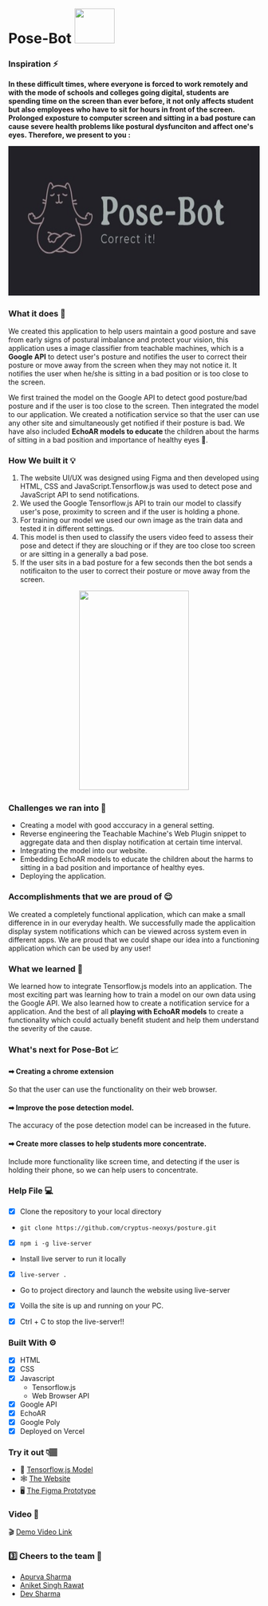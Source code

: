 # Pose-Bot <img src="https://media.giphy.com/media/l3vRaWAPakjiEUQow/giphy.gif" width="80" height = "70" >

### Inspiration ⚡

<strong>In these difficult times, where everyone is forced to work remotely and with the mode of schools and colleges going digital, students are
spending time on the screen than ever before, it not only affects student but also employees who have to sit for hours in front of the screen. Prolonged exposture to
computer screen and sitting in a bad posture can cause severe health problems like postural dysfunciton and affect one's eyes. Therefore, we present to you : </strong>

<p  align="center"><img height= "300" width = "700" src = "https://github.com/Apurva-tech/files/blob/master/Pose-Bot-title.jpeg"></p>

### What it does 🤖

We created this application to help users maintain a good posture and save from early signs of postural imbalance and protect your vision, this application uses a
image classifier from teachable machines, which is a <strong>Google API</strong> to detect user's posture and notifies the user to correct their posture or move away
from the screen when they may not notice it. It notifies the user when he/she is sitting in a bad position or is too close to the screen.

We first trained the model on the Google API to detect good posture/bad posture and if the user is too close to the screen. Then integrated the model to our application.
We created a notification service so that the user can use any other site and simultaneously get notified if their posture is bad. We have also included <strong>
EchoAR models to educate </strong> the children about the harms of sitting in a bad position and importance of healthy eyes 👀.


### How We built it 💡

1. The website UI/UX was designed using Figma and then developed using HTML, CSS and JavaScript.Tensorflow.js was used to detect pose and JavaScript API to send notifications.
2. We used the Google Tensorflow.js API to train our model to classify user's pose, proximity to screen and if the user is holding a phone.
3. For training our model we used our own image as the train data and tested it in different settings.
4. This model is then used to classify the users video feed to assess their pose and detect if they are slouching or if they are too close too screen or are sitting in a generally a bad pose.
5. If the user sits in a bad posture for a few seconds then the bot sends a notificaiton to the user to correct their posture or move away from the screen.
<p align="center">
<img src="https://raw.githubusercontent.com/cryptus-neoxys/pose-bot/main/assets/img/Teachable%20Machine%20Demo.gif?token=AMB7OAY62XDXUD7UAM547QS7YOFKQ" width="220" height = "400" ></p>

### Challenges we ran into 🧠

- Creating a model with good acccuracy in a general setting.
- Reverse engineering the Teachable Machine's Web Plugin snippet to aggregate data and then display notification at certain time interval.
- Integrating the model into our website.
- Embedding EchoAR models to educate the children about the harms to sitting in a bad position and importance of healthy eyes.
- Deploying the application.

### Accomplishments that we are proud of 😌

We created a completely functional application, which can make a small difference in in our everyday health. We successfully made the applicaition display
system notifications which can be viewed across system even in different apps. We are proud that we could shape our idea into a functioning application which can be used by
any user!

### What we learned 🤩

We learned how to integrate Tensorflow.js models into an application. The most exciting part was learning how to train a model on our own data using the Google API.
We also learned how to create a notification service for a application. And the best of all <strong>playing with EchoAR models</strong> to create a functionality which could
actually benefit student and help them understand the severity of the cause.

### What's next for Pose-Bot 📈

#### ➡ Creating a chrome extension

So that the user can use the functionality on their web browser.

#### ➡ Improve the pose detection model.

The accuracy of the pose detection model can be increased in the future.

#### ➡ Create more classes to help students more concentrate.

Include more functionality like screen time, and detecting if the user is holding their phone, so we can help users to concentrate.

### Help File 💻

- [x] Clone the repository to your local directory
- `git clone https://github.com/cryptus-neoxys/posture.git`

- [x] `npm i -g live-server`
- Install live server to run it locally

- [x] `live-server .`
- Go to project directory and launch the website using live-server

- [x] Voilla the site is up and running on your PC.

- [x] Ctrl + C to stop the live-server!!

### Built With ⚙

- [x] HTML
- [x] CSS
- [x] Javascript
  - Tensorflow.js
  - Web Browser API
- [x] Google API
- [x] EchoAR
- [x] Google Poly
- [x] Deployed on Vercel

### Try it out 👇🏽

- 🤖 [Tensorflow.js Model](https://teachablemachine.withgoogle.com/models/f4JB966HD/)
- 🕸 [The Website](https://pose-bot.vercel.app/)
- 🖥 [The Figma Prototype](https://www.figma.com/file/utEHzshb9zHSB0v3Kp7Rby/Untitled?node-id=0%3A1)

### Video 🎥

🎬 <a href="https://youtu.be/MpkDf_lkL58\"> Demo Video Link</a>

### 3️⃣ Cheers to the team 🥂

- [Apurva Sharma](https://github.com/Apurva-tech)
- [Aniket Singh Rawat](https://github.com/dikwickley)
- [Dev Sharma](https://github.com/cryptus-neoxys)

